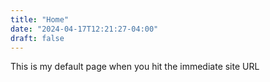 ```yaml
---
title: "Home"
date: "2024-04-17T12:21:27-04:00"
draft: false
---
```


This is my default page when you hit the immediate site URL